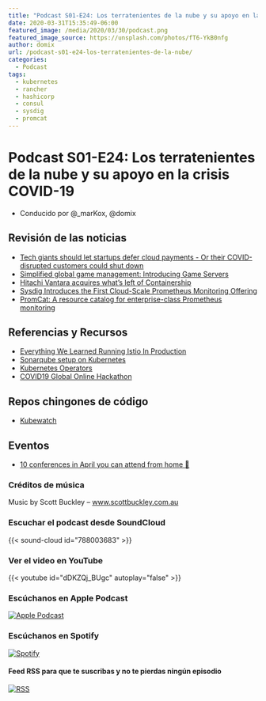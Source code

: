 ```yaml
---
title: "Podcast S01-E24: Los terratenientes de la nube y su apoyo en la crisis COVID-19"
date: 2020-03-31T15:35:49-06:00
featured_image: /media/2020/03/30/podcast.png
featured_image_source: https://unsplash.com/photos/fT6-YkB0nfg
author: domix
url: /podcast-s01-e24-los-terratenientes-de-la-nube/
categories:
  - Podcast
tags:
  - kubernetes
  - rancher
  - hashicorp
  - consul
  - sysdig
  - promcat
---
```


# Podcast S01-E24: Los terratenientes de la nube y su apoyo en la crisis COVID-19

- Conducido por @_marKox, @domix

## Revisión de las noticias

- [Tech giants should let startups defer cloud payments - Or their COVID-disrupted customers could shut down](https://techcrunch.com/2020/03/26/cloud-relief/)
- [Simplified global game management: Introducing Game Servers](https://cloud.google.com/blog/products/gaming/introducing-google-cloud-game-servers)
- [Hitachi Vantara acquires what’s left of Containership](https://techcrunch.com/2020/03/10/hitachi-vantara-acquires-whats-left-of-containership/)
- [Sysdig Introduces the First Cloud-Scale Prometheus Monitoring Offering](https://sysdig.com/blog/cloud-scale-prometheus/)
- [PromCat: A resource catalog for enterprise-class Prometheus monitoring](https://sysdig.com/blog/promcat-prometheus-catalog/)

## Referencias y Recursos

- [Everything We Learned Running Istio In Production](https://engineering.hellofresh.com/everything-we-learned-running-istio-in-production-part-1-51efec69df65)
- [Sonarqube setup on Kubernetes](https://medium.com/@harsh.manvar111/sonarqube-setup-on-kubernetes-11b5047b774a)
- [Kubernetes Operators](https://www.redhat.com/cms/managed-files/cl-oreilly-kubernetes-operators-ebook-f21452-202001-en_2.pdf)
- [COVID19 Global Online Hackathon](https://covid-global-hackathon.devpost.com/)

## Repos chingones de código

- [Kubewatch](https://github.com/bitnami-labs/kubewatch)

## Eventos

- [10 conferences in April you can attend from home 🏡](https://dev.to/tbublik/10-conferences-in-april-you-can-attend-from-home-5d14)

### Créditos de música

Music by Scott Buckley – www.scottbuckley.com.au

### Escuchar el podcast desde SoundCloud

{{< sound-cloud id="788003683" >}}


### Ver el video en YouTube

{{< youtube id="dDKZQj_BUgc" autoplay="false" >}}

### Escúchanos en Apple Podcast

[![Apple Podcast](/US_UK_Apple_Podcasts_Listen_Badge_RGB.svg)](https://podcasts.apple.com/mx/podcast/cloud-native-mx/id1470528646)

### Escúchanos en Spotify

[![Spotify](/spotify-podcast-badge-blk-grn-330x80.png)](https://open.spotify.com/show/4PQyVjzcDQuELxi3aNO86e)


#### Feed RSS para que te suscribas y no te pierdas ningún episodio

[![RSS](/RSS_Feed_Icon.jpg)](http://feeds.soundcloud.com/users/soundcloud:users:393589416/sounds.rss)
